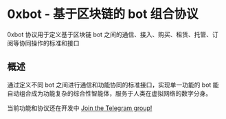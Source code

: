 # 0xbot - 基于区块链的 bot 组合协议

0xbot 协议用于定义基于区块链 bot 之间的通信、接入、购买、租赁、托管、订阅等协同操作的标准和接口

## 概述

通过定义不同 bot 之间进行通信和功能协同的标准接口，实现单一功能的 bot 能自动组合成为功能复杂的综合性智能体，服务于人类在虚拟网络的数字分身。

当前功能和协议还在开发中 [Join the Telegram group!](https://t.me/oxbotprotocol)
